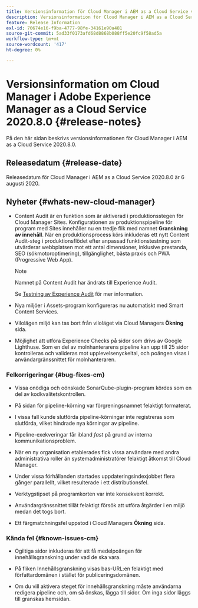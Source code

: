 ```yaml
---
title: Versionsinformation för Cloud Manager i AEM as a Cloud Service version 2020.8.0
description: Versionsinformation för Cloud Manager i AEM as a Cloud Service version 2020.8.0
feature: Release Information
exl-id: 70674e16-f9ba-4777-98fe-34161e90a481
source-git-commit: 5ad33f0173afd68d8868b088ff5e20fc9f58ad5a
workflow-type: tm+mt
source-wordcount: '417'
ht-degree: 0%

---
```


# Versionsinformation om Cloud Manager i Adobe Experience Manager as a Cloud Service 2020.8.0 {#release-notes}

På den här sidan beskrivs versionsinformationen för Cloud Manager i AEM as a Cloud Service 2020.8.0.

## Releasedatum {#release-date}

Releasedatum för Cloud Manager i AEM as a Cloud Service 2020.8.0 är 6 augusti 2020.

## Nyheter {#whats-new-cloud-manager}

* Content Audit är en funktion som är aktiverad i produktionsstegen för Cloud Manager Sites. Konfigurationen av produktionspipeline för program med Sites innehåller nu en tredje flik med namnet **Granskning av innehåll**. När en produktionsprocess körs inkluderas ett nytt Content Audit-steg i produktionsflödet efter anpassad funktionstestning som utvärderar webbplatsen mot ett antal dimensioner, inklusive prestanda, SEO (sökmotoroptimering), tillgänglighet, bästa praxis och PWA (Progressive Web App).


  >[!NOTE]
  >Namnet på Content Audit har ändrats till Experience Audit.

  Se [Testning av Experience Audit](/help/implementing/cloud-manager/experience-audit-testing.md) för mer information.

* Nya miljöer i Assets-program konfigureras nu automatiskt med Smart Content Services.

* Vilolägen miljö kan tas bort från viloläget via Cloud Managers **Ökning** sida.

* Möjlighet att utföra Experience Checks på sidor som drivs av Google Lighthuse. Som en del av molnhanterarens pipeline kan upp till 25 sidor kontrolleras och valideras mot upplevelsenyckeltal, och poängen visas i användargränssnittet för molnhanteraren.

### Felkorrigeringar {#bug-fixes-cm}

* Vissa onödiga och oönskade SonarQube-plugin-program kördes som en del av kodkvalitetskontrollen.

* På sidan för pipeline-körning var förgreningsnamnet felaktigt formaterat.

* I vissa fall kunde slutförda pipeline-körningar inte registreras som slutförda, vilket hindrade nya körningar av pipeline.

* Pipeline-exekveringar får ibland *fast* på grund av interna kommunikationsproblem.

* När en ny organisation etablerades fick vissa användare med andra administrativa roller än systemadministratörer felaktigt åtkomst till Cloud Manager.

* Under vissa förhållanden startades uppdateringsindexjobbet flera gånger parallellt, vilket resulterade i ett distributionsfel.

* Verktygstipset på programkorten var inte konsekvent korrekt.

* Användargränssnittet tillät felaktigt försök att utföra åtgärder i en miljö medan det togs bort.

* Ett färgmatchningsfel uppstod i Cloud Managers **Ökning** sida.

### Kända fel {#known-issues-cm}

* Ogiltiga sidor inkluderas för att få medelpoängen för innehållsgranskning under vad de ska vara.

* På fliken Innehållsgranskning visas bas-URL:en felaktigt med författardomänen i stället för publiceringsdomänen.

* Om du vill aktivera steget för innehållsgranskning måste användarna redigera pipeline och, om så önskas, lägga till sidor. Om inga sidor läggs till granskas hemsidan.
